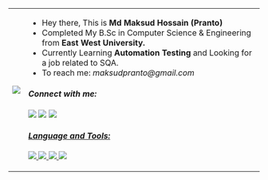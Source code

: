<table>
  <tr>
    <td><img src="https://media.tenor.com/images/6a8af21b1c26b8b11647d857985dd5ce/tenor.gif"></td>
    <td>
      <ul>
        <li>Hey there, This is <strong>Md Maksud Hossain (Pranto)</strong></li>
        <li>Completed My B.Sc in Computer Science & Engineering from <strong>East West University.</strong></li>
        <li>Currently Learning <b>Automation Testing</b> and Looking for a job related to SQA.</li>
        <li>To reach me: <i>maksudpranto@gmail.com<i/></li>
<!--         <li>Show My Resume Here: <a href = "https://maksudpranto.github.io/maksud_pranto/"</a> Maksud's Resume</li> -->
      </ul>
      <h4>Connect with me:</h4>
      <a href = "https://www.linkedin.com/in/mhpranto//"><img src="https://img.icons8.com/fluent/48/000000/linkedin.png"/></a>
      <a href = "https://www.facebook.com/pranto005/"><img src="https://img.icons8.com/fluent/50/000000/facebook-new.png"/></a>
      <a href = "https://www.instagram.com/pranto.myself/"><img src="https://img.icons8.com/fluent/48/000000/instagram-new.png"/>
        
  <h4>Language and Tools:</h4>
<p>
    <a href="https://www.python.org" target="_blank"> <img src="https://img.icons8.com/color/48/000000/python.png"/> </a>
    <a href="https://www.selenium.dev/" target="_blank"> <img src="https://img.icons8.com/fluent/48/000000/selenium-test-automation.png"/> </a>
    <a href="https://www.w3schools.com/sql/sql_intro.asp" target="_blank"> <img src="https://img.icons8.com/color-glass/48/000000/sql.png"/> </a>
    <a href="https://www.w3schools.com/html/" target="_blank"> <img src="https://img.icons8.com/color/48/000000/html-5--v1.png"/> </a>
</p>

  </tr>
</table>
